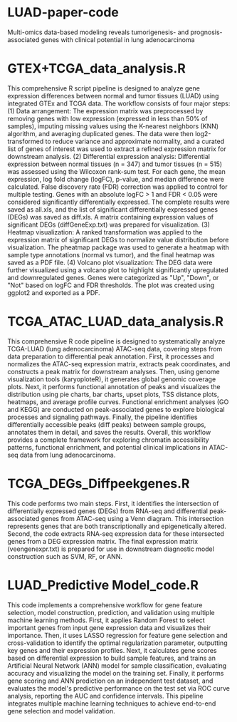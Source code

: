 # LUAD-paper-code
Multi-omics data-based modeling reveals tumorigenesis- and prognosis-associated genes with clinical potential in lung adenocarcinoma

# GTEX+TCGA_data_analysis.R
This comprehensive R script pipeline is designed to analyze gene expression differences between normal and tumor tissues (LUAD) using integrated GTEx and TCGA data. The workflow consists of four major steps: (1) Data arrangement: The expression matrix was preprocessed by removing genes with low expression (expressed in less than 50% of samples), imputing missing values using the K-nearest neighbors (KNN) algorithm, and averaging duplicated genes. The data were then log2-transformed to reduce variance and approximate normality, and a curated list of genes of interest was used to extract a refined expression matrix for downstream analysis. (2) Differential expression analysis: Differential expression between normal tissues (n = 347) and tumor tissues (n = 515) was assessed using the Wilcoxon rank-sum test. For each gene, the mean expression, log fold change (logFC), p-value, and median difference were calculated. False discovery rate (FDR) correction was applied to control for multiple testing. Genes with an absolute logFC > 1 and FDR < 0.05 were considered significantly differentially expressed. The complete results were saved as all.xls, and the list of significant differentially expressed genes (DEGs) was saved as diff.xls. A matrix containing expression values of significant DEGs (diffGeneExp.txt) was prepared for visualization. (3) Heatmap visualization: A ranked transformation was applied to the expression matrix of significant DEGs to normalize value distribution before visualization. The pheatmap package was used to generate a heatmap with sample type annotations (normal vs tumor), and the final heatmap was saved as a PDF file. (4) Volcano plot visualization: The DEG data were further visualized using a volcano plot to highlight significantly upregulated and downregulated genes. Genes were categorized as "Up", "Down", or "Not" based on logFC and FDR thresholds. The plot was created using ggplot2 and exported as a PDF.



# TCGA_ATAC_LUAD_data_analysis.R
This comprehensive R code pipeline is designed to systematically analyze TCGA-LUAD (lung adenocarcinoma) ATAC-seq data, covering steps from data preparation to differential peak annotation. First, it processes and normalizes the ATAC-seq expression matrix, extracts peak coordinates, and constructs a peak matrix for downstream analyses. Then, using genome visualization tools (karyoploteR), it generates global genomic coverage plots. Next, it performs functional annotation of peaks and visualizes the distribution using pie charts, bar charts, upset plots, TSS distance plots, heatmaps, and average profile curves. Functional enrichment analyses (GO and KEGG) are conducted on peak-associated genes to explore biological processes and signaling pathways. Finally, the pipeline identifies differentially accessible peaks (diff peaks) between sample groups, annotates them in detail, and saves the results. Overall, this workflow provides a complete framework for exploring chromatin accessibility patterns, functional enrichment, and potential clinical implications in ATAC-seq data from lung adenocarcinoma.


# TCGA_DEGs_Diffpeekgenes.R
This code performs two main steps. First, it identifies the intersection of differentially expressed genes (DEGs) from RNA-seq and differential peak-associated genes from ATAC-seq using a Venn diagram. This intersection represents genes that are both transcriptionally and epigenetically altered. Second, the code extracts RNA-seq expression data for these intersected genes from a DEG expression matrix. The final expression matrix (veengenexpr.txt) is prepared for use in downstream diagnostic model construction such as SVM, RF, or ANN.


# LUAD_Predictive Model_code.R
This code implements a comprehensive workflow for gene feature selection, model construction, prediction, and validation using multiple machine learning methods. First, it applies Random Forest to select important genes from input gene expression data and visualizes their importance. Then, it uses LASSO regression for feature gene selection and cross-validation to identify the optimal regularization parameter, outputting key genes and their expression profiles. Next, it calculates gene scores based on differential expression to build sample features, and trains an Artificial Neural Network (ANN) model for sample classification, evaluating accuracy and visualizing the model on the training set. Finally, it performs gene scoring and ANN prediction on an independent test dataset, and evaluates the model's predictive performance on the test set via ROC curve analysis, reporting the AUC and confidence intervals. This pipeline integrates multiple machine learning techniques to achieve end-to-end gene selection and model validation.
